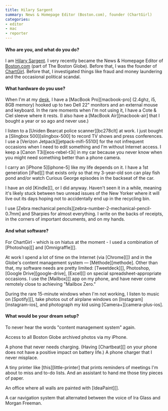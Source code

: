 ```yaml
---
title: Hilary Sargent
summary: News & Homepage Editor (Boston.com), founder (ChartGirl)
categories:
- editor
- mac
- reporter
---
```


#### Who are you, and what do you do?

I am [Hilary Sargent](http://hilarysargent.com/ "Hilary's website."). I very recently became the News & Homepage Editor of [Boston.com](http://www.boston.com/ "The boston.com news site.") (part of The Boston Globe). Before that, I was the founder of [ChartGirl](http://chartgirl.com "Hilary's chart site."). Before that, I investigated things like fraud and money laundering and the occasional political scandal. 

#### What hardware do you use?

When I'm at my [desk](https://twitter.com/lilsarg/status/447471749937258496/photo/1 "Hilary's photo of her desk, on Twitter."), I have a [MacBook Pro][macbook-pro] (2.4ghz, i5, 8GB memory) hooked up to two Dell 22" monitors and an external mouse and keyboard. In the rare moments when I'm not using it, I have a Cote & Ciel sleeve where it rests. (I also have a [MacBook Air][macbook-air] that I bought a year or so ago and never use.)

I listen to a [Uniden Bearcat police scanner][bc278clt] at work. I just bought a [Slingbox 500][slingbox-500] to record TV shows and press conferences. I use a [Verizon Jetpack][jetpack-mifi-5510l] for the not infrequent occasions when I need to edit something and I'm without Internet access. I keep a [Canon T3i][eos-rebel-t3i] in my car because you never know when you might need something better than a phone camera.

I carry an [iPhone 5][iphone-5] like my life depends on it. I have a 1st generation [iPad][] that exists only so that my 3-year-old son can play fish pond and/or watch Curious George episodes in the backseat of the car.

I have an old [Kindle][], or I did anyway. Haven't seen it in a while, meaning it's likely stuck between two unread issues of the New Yorker where it will live out its days hoping not to accidentally end up in the recycling bin.

I use [Zebra mechanical pencils][zebra-number-2-mechanical-pencil-0.7mm] and Sharpies for almost everything. I write on the backs of receipts, in the corners of important documents, and on my hands.

#### And what software?

For ChartGirl - which is on hiatus at the moment - I used a combination of [Photoshop][] and [Omnigraffle][].

At work I spend a lot of time on the Internet (via [Chrome][]) and in the Globe's content management system — [Méthode][methode]. Other than that, my software needs are pretty limited: [Tweetdeck][], Photoshop, [Google Drive][google-drive], [Excel][] on special spreadsheet-appropriate occasions. I use the [Mailbox][] app on my phone, and have never come remotely close to achieving "Mailbox Zero."

During the rare 15-minute windows when I'm not working, I listen to music on [Spotify][], take photos out of airplane windows on [Instagram][instagram-ios], and photograph my kid using [Camera+][camera-plus-ios].

#### What would be your dream setup?

To never hear the words "content management system" again.

Access to all Boston Globe archived photos via my iPhone.

A phone that never needs charging. (Having [Chartbeat][] on your phone does not have a positive impact on battery life.) A phone charger that I never misplace.

A tiny printer like [this][little-printer] that prints reminders of meetings I'm about to miss and to-do lists. And an assistant to hand me those tiny pieces of paper.

An office where all walls are painted with [IdeaPaint][].

A car navigation system that alternated between the voice of Ira Glass and Morgan Freeman.